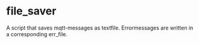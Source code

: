 # file_saver
A script that saves mqtt-messages as textfile. Errormessages are written in a corresponding err_file.
